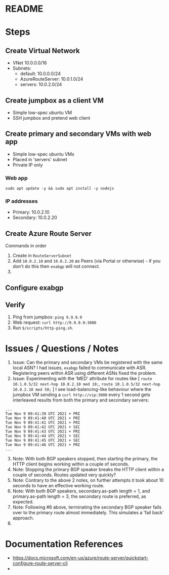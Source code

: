 # README

# Steps

## Create Virtual Network
- VNet 10.0.0.0/16
- Subnets:
    - default: 10.0.0.0/24
    - AzureRouteServer: 10.0.1.0/24
    - servers: 10.0.2.0/24

## Create jumpbox as a client VM
- Simple low-spec ubuntu VM
- SSH jumpbox and pretend web client

## Create primary and secondary VMs with web app
- Simple low-spec ubuntu VMs
- Placed in 'servers' subnet
- Private IP only

### Web app
```
sudo apt update -y && sudo apt install -y nodejs
```

### IP addresses
- Primary: 10.0.2.10
- Secondary: 10.0.2.20

## Create Azure Route Server
Commands in order
1. Create in `RouteServerSubnet`
1. Add `10.0.2.10` and `10.0.2.20` as Peers (via Portal or otherwise) - if you don't do this then `exabgp` will not connect.
1. 

## Configure exabgp

## Verify
1. Ping from jumpbox: `ping 9.9.9.9`
1. Web request: `curl http://9.9.9.9:3000`
1. Run `$/scripts/http-ping.sh`.

# Issues / Questions / Notes

1. Issue: Can the primary and secondary VMs be registered with the same local ASN?  I had issues, `exabgp` failed to communicate with ASR.  Registering peers within ASR using different ASNs fixed the problem.
1. Issue: Experimenting with the 'MED' attribute for routes like [ `route 10.1.0.5/32 next-hop 10.0.2.10 med 10;`, `route 10.1.0.5/32 next-hop 10.0.2.10 med 50;` ] I see load-balancing-like behaviour where the jumpbox VM sending a `curl http://vip:3000` every 1 second gets interleaved results from both the primary and secondary servers:
```
...
Tue Nov 9 09:41:39 UTC 2021 + PRI
Tue Nov 9 09:41:40 UTC 2021 + PRI
Tue Nov 9 09:41:41 UTC 2021 + PRI
Tue Nov 9 09:41:42 UTC 2021 + SEC
Tue Nov 9 09:41:43 UTC 2021 + PRI
Tue Nov 9 09:41:44 UTC 2021 + SEC
Tue Nov 9 09:41:45 UTC 2021 + SEC
Tue Nov 9 09:41:46 UTC 2021 + PRI
...
```

3. Note: With both BGP speakers stopped, then starting the primary, the HTTP client begins working within a couple of seconds.
4. Note: Stopping the primary BGP speaker breaks the HTTP client within a couple of seconds.  Routes updated very quickly?
5. Note: Contrary to the above 2 notes, on further attempts it took about 10 seconds to have an effective working route.
6. Note: With both BGP speakers, secondary.as-path length = 1, and primary.as-path length = 3, the secondary route is preferred, as expected.
7. Note: Following #6 above, terminating the secondary BGP speaker fails over to the primary route almost immediately.  This simulates a 'fail back' approach.
8. 


# Documentation References
- https://docs.microsoft.com/en-us/azure/route-server/quickstart-configure-route-server-cli
- 